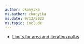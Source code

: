 ```yaml
---
author: ckanyika
ms.author: ckanyika
ms.date: 9/12/2023
ms.topic: include
---
```


- [Limits for area and iteration paths](#limits-for-area-and-iteration-paths)